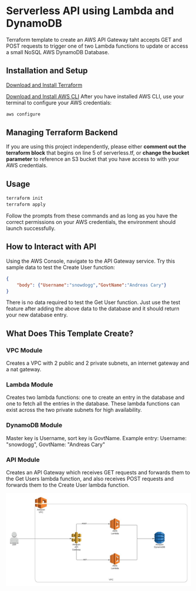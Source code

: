 # Serverless API using Lambda and DynamoDB

Terraform template to create an AWS API Gateway taht accepts GET and POST requests to trigger one of two Lambda functions to update or access a small NoSQL AWS DynamoDB Database.

## Installation and Setup

[Download and Install Terraform](https://www.terraform.io/downloads.html)

[Download and Install AWS CLI](https://docs.aws.amazon.com/cli/latest/userguide/install-cliv2.html)
After you have installed AWS CLI, use your terminal to configure your AWS credentials: 
```bash
aws configure
```

## Managing Terraform Backend

If you are using this project independently, please either **comment out the terraform block** that begins on line 5 of serverless.tf, or **change the bucket parameter** to reference an S3 bucket that you have access to with your AWS credentials. 

## Usage

```bash
terraform init
terraform apply
```

Follow the prompts from these commands and as long as you have the correct permissions on your AWS credentials, the environment should launch successfully. 

## How to Interact with API

Using the AWS Console, navigate to the API Gateway service. Try this sample data to test the Create User function: 

```JSON
{
    "body": {"Username":"snowdogg","GovtName":"Andreas Cary"}
}
```

There is no data required to test the Get User function. Just use the test feature after adding the above data to the database and it should return your new database entry.

## What Does This Template Create?

### VPC Module

Creates a VPC with 2 public and 2 private subnets, an internet gateway and a nat gateway. 

### Lambda Module

Creates two lambda functions: one to create an entry in the database and one to fetch all the entries in the database. These lambda functions can exist across the two private subnets for high availability.

### DynamoDB Module

Master key is Username, sort key is GovtName. 
Example entry: Username: "snowdogg", GovtName: "Andreas Cary"

### API Module

Creates an API Gateway which receives GET requests and forwards them to the Get Users lambda function, and also receives POST requests and forwards them to the Create User lambda function.

![wireframe](/wireframe.jpeg)